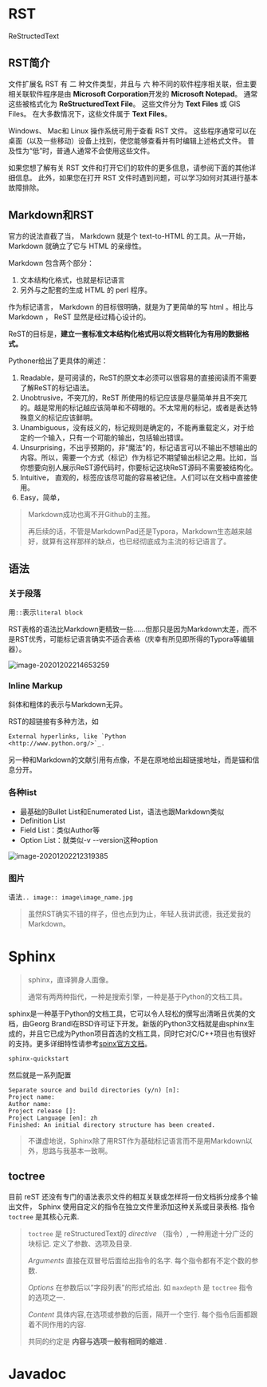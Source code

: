 # RST

ReStructedText

## RST简介

文件扩展名 RST 有 二 种文件类型，并且与 六 种不同的软件程序相关联，但主要相关联软件程序是由 **Microsoft Corporation**开发的 **Microsoft Notepad**。 通常这些被格式化为 **ReStructuredText File**。 这些文件分为 **Text Files** 或 GIS Files。 在大多数情况下，这些文件属于 **Text Files**。

Windows、 Mac和 Linux 操作系统可用于查看 RST 文件。 这些程序通常可以在桌面（以及一些移动）设备上找到，使您能够查看并有时编辑上述格式文件。 普及性为“低”时，普通人通常不会使用这些文件。

如果您想了解有关 RST 文件和打开它们的软件的更多信息，请参阅下面的其他详细信息。 此外，如果您在打开 RST 文件时遇到问题，可以学习如何对其进行基本故障排除。



## Markdown和RST

官方的说法直截了当， Markdown 就是个 text-to-HTML 的工具。从一开始，Markdown 就确立了它与 HTML 的亲缘性。

Markdown 包含两个部分：

1. 文本结构化格式，也就是标记语言
2. 另外与之配套的生成 HTML 的 perl 程序。

作为标记语言， Markdown 的目标很明确，就是为了更简单的写 html 。相比与 Markdown ， ReST 显然是经过精心设计的。

ReST的目标是，**建立一套标准文本结构化格式用以将文档转化为有用的数据格式。**

Pythoner给出了更具体的阐述：

1. Readable，是可阅读的，ReST的原文本必须可以很容易的直接阅读而不需要了解ReST的标记语法。
2. Unobtrusive，不突兀的，ReST 所使用的标记应该是尽量简单并且不突兀的。越是常用的标记越应该简单和不碍眼的。不太常用的标记，或者是表达特殊意义的标记应该鲜明。
3. Unambiguous，没有歧义的，标记规则是确定的，不能再重载定义，对于给定的一个输入，只有一个可能的输出，包括输出错误。
4. Unsurprising，不出乎预期的，非“魔法”的，标记语言可以不输出不想输出的内容。所以，需要一个方式（标记）作为标记不期望输出标记之用。比如，当你想要向别人展示ReST源代码时，你要标记这块ReST源码不需要被结构化。
5. Intuitive， 直观的，标签应该尽可能的容易被记住。人们可以在文档中直接使用。
6. Easy，简单，

> Markdown成功也离不开Github的主推。
>
> 再后续的话，不管是MarkdownPad还是Typora，Markdown生态越来越好，就算有这样那样的缺点，也已经彻底成为主流的标记语言了。



## 语法



### 关于段落

用`::`表示`literal block`

RST表格的语法比Markdown更精致一些……但那只是因为Markdown太差，而不是RST优秀，可能标记语言确实不适合表格（庆幸有所见即所得的Typora等编辑器）。

![image-20201202214653259](C:\Users\Five\Desktop\note\img\image-20201202214653259.png)

### Inline Markup

斜体和粗体的表示与Markdown无异。

RST的超链接有多种方法，如

```reStructuredText
External hyperlinks, like `Python
<http://www.python.org/>`_.
```

另一种和Markdown的文献引用有点像，不是在原地给出超链接地址，而是锚和信息分开。



### 各种list

* 最基础的Bullet List和Enumerated List，语法也跟Markdown类似
* Definition List
* Field List：类似Author等
* Option List：就类似-v --version这种option

![image-20201202212319385](C:\Users\Five\Desktop\note\img\image-20201202212319385.png)

### 图片

语法`.. image:: image\image_name.jpg`

> 虽然RST确实不错的样子，但也点到为止，年轻人我讲武德，我还爱我的Markdown。



# Sphinx

> sphinx，直译狮身人面像。
>
> 通常有两两种指代，一种是搜索引擎，一种是基于Python的文档工具。

sphinx是一种基于Python的文档工具，它可以令人轻松的撰写出清晰且优美的文档，由Georg Brandl在BSD许可证下开发。新版的Python3文档就是由sphinx生成的，并且它已成为Python项目首选的文档工具，同时它对C/C++项目也有很好的支持。更多详细特性请参考[spinx官方文档](https://zh-sphinx-doc.readthedocs.io/en/latest/intro.html)。

```bash
sphinx-quickstart
```

然后就是一系列配置

```
Separate source and build directories (y/n) [n]:
Project name:
Author name:
Project release []:
Project Language [en]: zh
Finished: An initial directory structure has been created.
```

> 不谦虚地说，Sphinx除了用RST作为基础标记语言而不是用Markdown以外，思路与我基本一致啊。

## toctree

目前 reST 还没有专门的语法表示文件的相互关联或怎样将一份文档拆分成多个输出文件， Sphinx 使用自定义的指令在独立文件里添加这种关系或目录表格. 指令 `toctree` 是其核心元素.

> `toctree` 是 reStructuredText的 *directive* （指令）, 一种用途十分广泛的块标记. 定义了参数、选项及目录.
>
> *Arguments* 直接在双冒号后面给出指令的名字. 每个指令都有不定个数的参数.
>
> *Options* 在参数后以”字段列表”的形式给出. 如 `maxdepth` 是 `toctree` 指令的选项之一.
>
> *Content* 具体内容,在选项或参数的后面，隔开一个空行. 每个指令后面都跟着不同作用的内容.
>
> 共同的约定是 **内容与选项一般有相同的缩进** .



# Javadoc



